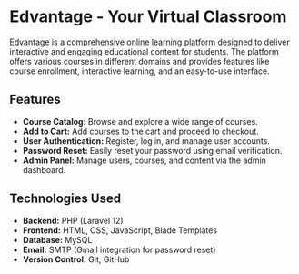 # Edvantage - Your Virtual Classroom

Edvantage is a comprehensive online learning platform designed to deliver interactive and engaging educational content for students. The platform offers various courses in different domains and provides features like course enrollment, interactive learning, and an easy-to-use interface.

## Features

- **Course Catalog:** Browse and explore a wide range of courses.
- **Add to Cart:** Add courses to the cart and proceed to checkout.
- **User Authentication:** Register, log in, and manage user accounts.
- **Password Reset:** Easily reset your password using email verification.
- **Admin Panel:** Manage users, courses, and content via the admin dashboard.

## Technologies Used

- **Backend:** PHP (Laravel 12)
- **Frontend:** HTML, CSS, JavaScript, Blade Templates
- **Database:** MySQL
- **Email:** SMTP (Gmail integration for password reset)
- **Version Control:** Git, GitHub
